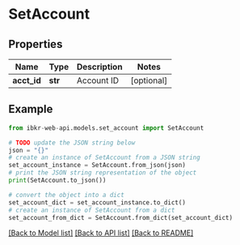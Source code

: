 # SetAccount


## Properties

Name | Type | Description | Notes
------------ | ------------- | ------------- | -------------
**acct_id** | **str** | Account ID | [optional] 

## Example

```python
from ibkr-web-api.models.set_account import SetAccount

# TODO update the JSON string below
json = "{}"
# create an instance of SetAccount from a JSON string
set_account_instance = SetAccount.from_json(json)
# print the JSON string representation of the object
print(SetAccount.to_json())

# convert the object into a dict
set_account_dict = set_account_instance.to_dict()
# create an instance of SetAccount from a dict
set_account_from_dict = SetAccount.from_dict(set_account_dict)
```
[[Back to Model list]](../README.md#documentation-for-models) [[Back to API list]](../README.md#documentation-for-api-endpoints) [[Back to README]](../README.md)


